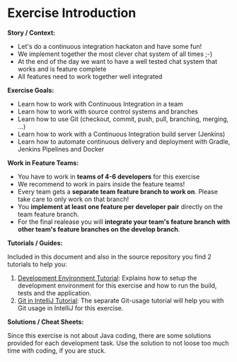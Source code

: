 # Exercise Introduction

**Story / Context:**
* Let's do a continuous integration hackaton and have some fun!
* We implement together the most clever chat system of all times ;-)
* At the end of the day we want to have a well tested chat system that works and is feature complete
* All features need to work together well integrated

**Exercise Goals:**
* Learn how to work with Continuous Integration in a team
* Learn how to work with source control systems and branches
* Learn how to use Git (checkout, commit, push, pull, branching, merging, ...)
* Learn how to work with a Continuous Integration build server (Jenkins)
* Learn how to automate continuous delivery and deployment with Gradle, Jenkins Pipelines and Docker

**Work in Feature Teams:**
* You have to work in **teams of 4-6 developers** for this exercise
* We recommend to work in pairs inside the feature teams!
* Every team gets a **separate team feature branch to work on**. Please take care to only work on that branch!
* You **implement at least one feature per developer pair** directly on the team feature branch.
* For the final realease you will **integrate your team's feature branch with other team's feature branches on the develop branch**.

**Tutorials / Guides:**

Included in this document and also in the source repository you find 2 tutorials to help you:
1.	[Development Environment Tutorial](../../../rbr/SecureSafe/ProjectAutomation/Resources/Labs/code/hsr-mas-project-automation/exercise/tutorial-development-environment-setup.md):
Explains how to setup the development environment for this exercise and how to run the build, tests and the application.
2.	[Git in IntelliJ Tutorial](../../../rbr/SecureSafe/ProjectAutomation/Resources/Labs/code/hsr-mas-project-automation/exercise/tutorial-git-in-intellij.md):
The separate Git-usage tutorial will help you with Git usage in IntelliJ for this exercise.

**Solutions / Cheat Sheets:**

Since this exercise is not about Java coding, there are some solutions provided for each development task.
Use the solution to not loose too much time with coding, if you are stuck.
